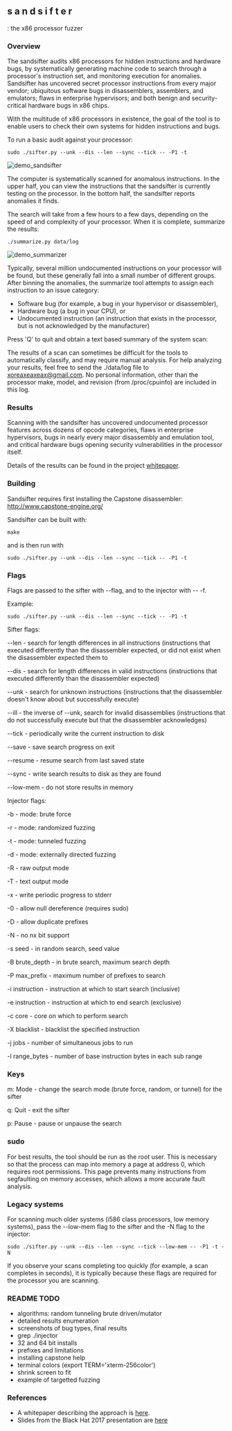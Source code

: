 ## s a n d s i f t e r 
: the x86 processor fuzzer

### Overview

The sandsifter audits x86 processors for hidden instructions and hardware bugs,
by systematically generating machine code to search through a processor's
instruction set, and monitoring execution for anomalies. Sandsifter has
uncovered secret processor instructions from every major vendor; ubiquitous
software bugs in disassemblers, assemblers, and emulators; flaws in enterprise
hypervisors; and both benign and security-critical hardware bugs in x86 chips.

With the multitude of x86 processors in existence, the goal of the tool is to
enable users to check their own systems for hidden instructions and bugs.

To run a basic audit against your processor:

```
sudo ./sifter.py --unk --dis --len --sync --tick -- -P1 -t
```

![demo_sandsifter](references/sandsifter.gif)

The computer is systematically scanned for anomalous instructions.  In the upper
half, you can view the instructions that the sandsifter is currently testing on
the processor.  In the bottom half, the sandsifter reports anomalies it finds.

The search will take from a few hours to a few days, depending on the speed of
and complexity of your processor.  When it is complete, summarize the results:

```
./summarize.py data/log
```

![demo_summarizer](references/summarizer.png)

Typically, several million undocumented instructions on your processor will be
found, but these generally fall into a small number of different groups.  After
binning the anomalies, the summarize tool attempts to assign each instruction to
an issue category:

* Software bug (for example, a bug in your hypervisor or disassembler),
* Hardware bug (a bug in your CPU), or
* Undocumented instruction (an instruction that exists in the processor, but is
  not acknowledged by the manufacturer)

Press 'Q' to quit and obtain a text based summary of the system scan:

The results of a scan can sometimes be difficult for the tools to automatically
classify, and may require manual analysis. For help analyzing your results, feel
free to send the ./data/log file to xoreaxeaxeax@gmail.com.  No personal
information, other than the processor make, model, and revision (from
/proc/cpuinfo) are included in this log.


### Results

Scanning with the sandsifter has uncovered undocumented processor features
across dozens of opcode categories, flaws in enterprise hypervisors, bugs in
nearly every major disassembly and emulation tool, and critical hardware bugs
opening security vulnerabilities in the processor itself.

Details of the results can be found in the project 
[whitepaper](./references/domas_breaking_the_x86_isa_wp.pdf).


### Building

Sandsifter requires first installing the Capstone disassembler:
http://www.capstone-engine.org/

Sandsifter can be built with:

```
make
```

and is then run with 

```
sudo ./sifter.py --unk --dis --len --sync --tick -- -P1 -t
```

### Flags

Flags are passed to the sifter with --flag, and to the injector with -- -f.

Example:

```
sudo ./sifter.py --unk --dis --len --sync --tick -- -P1 -t
```

Sifter flags:

--len - 
	search for length differences in all instructions (instructions that
	executed differently than the disassembler expected, or did not
	exist when the disassembler expected them to

--dis - 
	search for length differences in valid instructions (instructions that
	executed differently than the disassembler expected)

--unk - 
	search for unknown instructions (instructions that the disassembler doesn't
	know about but successfully execute)

--ill - 
	the inverse of --unk, search for invalid disassemblies (instructions that do
	not successfully execute but that the disassembler acknowledges)

--tick - 
	periodically write the current instruction to disk

--save - 
	save search progress on exit

--resume - 
	resume search from last saved state

--sync - 
	write search results to disk as they are found

--low-mem - 
	do not store results in memory

Injector flags:

-b -
	mode: brute force

-r -
	mode: randomized fuzzing

-t -
	mode: tunneled fuzzing

-d -
	mode: externally directed fuzzing

-R -
	raw output mode

-T -
	text output mode

-x -
	write periodic progress to stderr

-0 -
	allow null dereference (requires sudo)

-D -
	allow duplicate prefixes

-N -
	no nx bit support

-s seed -
	in random search, seed value

-B brute_depth -
	in brute search, maximum search depth

-P max_prefix -
	maximum number of prefixes to search

-i instruction -
	instruction at which to start search (inclusive)

-e instruction -
	instruction at which to end search (exclusive)

-c core -
	core on which to perform search

-X blacklist -
	blacklist the specified instruction

-j jobs -
	number of simultaneous jobs to run

-l range_bytes -
	number of base instruction bytes in each sub range


### Keys

m: Mode - change the search mode (brute force, random, or tunnel) for the sifter

q: Quit - exit the sifter

p: Pause - pause or unpause the search


### sudo

For best results, the tool should be run as the root user.  This is necessary so
that the process can map into memory a page at address 0, which requires root
permissions.  This page prevents many instructions from segfaulting on memory
accesses, which allows a more accurate fault analysis.


### Legacy systems

For scanning much older systems (i586 class processors, low memory systems),
pass the --low-mem flag to the sifter and the -N flag to the injector:

```
sudo ./sifter.py --unk --dis --len --sync --tick --low-mem -- -P1 -t -N
```

If you observe your scans completing too quickly (for example, a scan completes
in seconds), it is typically because these flags are required for the processor
you are scanning.


### README TODO

* algorithms: random tunneling brute driven/mutator
* detailed results enumeration
* screenshots of bug types, final results
* grep ./injector
* 32 and 64 bit installs
* prefixes and limitations
* installing capstone help
* terminal colors (export TERM='xterm-256color')
* shrink screen to fit
* example of targetted fuzzing


### References

* A whitepaper describing the approach is 
  [here](./references/domas_breaking_the_x86_isa_wp.pdf).
* Slides from the Black Hat 2017 presentation are
  [here](./references/domas_breaking_the_x86_isa.pdf)
